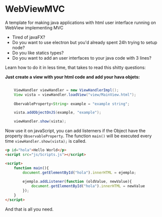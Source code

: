 # WebViewMVC
A template for making java applications with html user interface running on WebView implementing MVC 

- Tired of javaFX?
- Do you want to use electron but you'd already spent 24h trying to setup node?
- Do you like statics types?
- Do you want to add an user interfaces to your java code with 3 lines?

Learn how to do it in less time, that takes to read this shitty questions:

**Just create a view with your html code and add your hava objets:**
```java

    ViewHandler viewHandler = new ViewHandlerImpl();
    View vista = viewHandler.loadView("view/MainView.html");
    
    ObervableProperty<String> example = "example string";

    vista.addObjectOnJS(example, "example");

    viewHandler.show(vista);

```

Now use it on javaScript, you can add listerners if the Object have the property ```ObservableProperty```.
The function ```main()``` will be executed every time ```viewHandler.show(vista);```
 is called. 

```html
<p id="hola">Hello World</p>
<script src="js/Scripts.js"></script>

<script>
    function main(){
        document.getElementById("hola").innerHTML = ejemplo;
        
        ejemplo.addListener(function (oldValue, newValue){
            document.getElementById("hola").innerHTML = newValue
        });
    }
</script>

```

And that is all you need.
